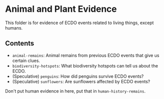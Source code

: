 # Animal and Plant Evidence

This folder is for evidence of ECDO events related to living things, except humans.

## Contents

- `animal-remains`: Animal remains from previous ECDO events that give us certain clues.
- `biodiversity-hotspots`: What biodiversity hotspots can tell us about the ECDO.
- (Speculative) `penguins`: How did penguins survive ECDO events?
- (Speculative) `sunflowers`: Are sunflowers affected by ECDO events?

Don't put human evidence in here, put that in `human-history-remains`.